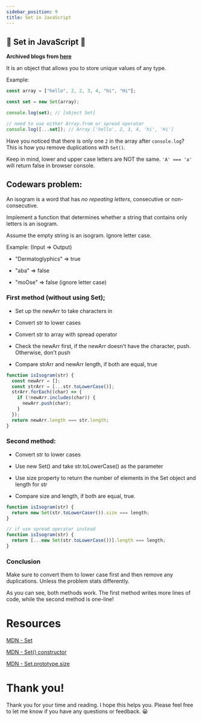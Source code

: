 ```yaml
---
sidebar_position: 9
title: Set in JavaScript
---
```


## 🤔 Set in JavaScript 🤔

**Archived blogs from [here](https://victoriacheng15.hashnode.dev/set-in-javascript)**

It is an object that allows you to store unique values of any type.

Example:

```js
const array = ["hello", 2, 2, 3, 4, "hi", "Hi"];

const set = new Set(array);

console.log(set); // [object Set]

// need to use either Array.from or spread operator
console.log([...set]); // Array ['hello', 2, 3, 4, 'hi', 'Hi']
```

Have you noticed that there is only one `2` in the array after `console.log`? This is how you remove duplications with `Set()`.

Keep in mind, lower and upper case letters are NOT the same. `'A' === 'a'` will return false in browser console.

## Codewars problem:

An isogram is a word that has _no repeating letters_, consecutive or non-consecutive.

Implement a function that determines whether a string that contains only letters is an isogram.

Assume the empty string is an isogram. Ignore letter case.

Example: (Input => Output)

- "Dermatoglyphics" => true

- "aba" => false

- "moOse" => false (ignore letter case)

### First method (without using Set);

- Set up the newArr to take characters in

- Convert str to lower cases

- Convert str to array with spread operator

- Check the newArr first, if the newArr doesn't have the character, push. Otherwise, don't push

- Compare strArr and newArr length, if both are equal, true

```js
function isIsogram(str) {
  const newArr = [];
  const strArr = [...str.toLowerCase()];
  strArr.forEach((char) => {
    if (!newArr.includes(char)) {
      newArr.push(char);
    }
  });
  return newArr.length === str.length;
}
```

### Second method:

- Convert str to lower cases

- Use new Set() and take str.toLowerCase() as the parameter

- Use size property to return the number of elements in the Set object and length for str

- Compare size and length, if both are equal, true.

```js
function isIsogram(str) {
  return new Set(str.toLowerCaser()).size === length;
}

// if use spread operator instead
function isIsogram(str) {
  return [...new Set(str.toLowerCase())].length === length;
}
```

### Conclusion

Make sure to convert them to lower case first and then remove any duplications. Unless the problem stats differently.

As you can see, both methods work. The first method writes more lines of code, while the second method is one-line!

# Resources

[MDN - Set](https://developer.mozilla.org/en-US/docs/Web/JavaScript/Reference/Global_Objects/Set)

[MDN - Set() constructor](https://developer.mozilla.org/en-US/docs/Web/JavaScript/Reference/Global_Objects/Set/Set)

[MDN - Set.prototype.size](https://developer.mozilla.org/en-US/docs/Web/JavaScript/Reference/Global_Objects/Set/size)

# Thank you!

Thank you for your time and reading. I hope this helps you. Please feel free to let me know if you have any questions or feedback. 😀
